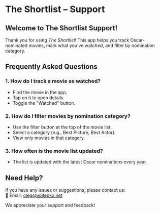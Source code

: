 # The Shortlist – Support  

## Welcome to The Shortlist Support!  

Thank you for using *The Shortlist*! This app helps you track Oscar-nominated movies, mark what you’ve watched, and filter by nomination category.  

## Frequently Asked Questions  

### 1. How do I track a movie as watched?  
- Find the movie in the app.  
- Tap on it to open details.  
- Toggle the "Watched" button.  

### 2. How do I filter movies by nomination category?  
- Use the filter button at the top of the movie list.  
- Select a category (e.g., Best Picture, Best Actor).  
- View only movies in that category.  

### 3. How often is the movie list updated?  
- The list is updated with the latest Oscar nominations every year.  

## Need Help?  
If you have any issues or suggestions, please contact us:  
📧 Email: oleg@voitenko.net

We appreciate your support and feedback!
